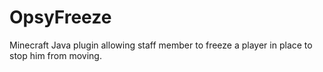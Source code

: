 # OpsyFreeze
Minecraft Java plugin allowing staff member to freeze a player in place to stop him from moving.
